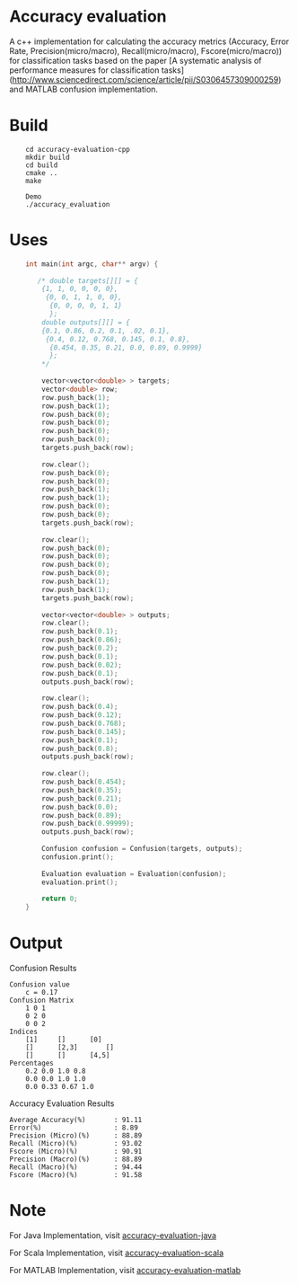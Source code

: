 # Accuracy evaluation
A c++ implementation for calculating the accuracy metrics (Accuracy, Error Rate, Precision(micro/macro), Recall(micro/macro), Fscore(micro/macro)) for
 classification tasks based on the paper [A systematic analysis of performance measures for classification tasks]
 (http://www.sciencedirect.com/science/article/pii/S0306457309000259) and MATLAB confusion implementation.


# Build

```
    cd accuracy-evaluation-cpp
    mkdir build
    cd build
    cmake ..
    make
    
    Demo
    ./accuracy_evaluation 
```


# Uses

```c++
    int main(int argc, char** argv) {
    
       /* double targets[][] = {
        {1, 1, 0, 0, 0, 0},
         {0, 0, 1, 1, 0, 0},
          {0, 0, 0, 0, 1, 1}
          };
        double outputs[][] = {
        {0.1, 0.86, 0.2, 0.1, .02, 0.1},
         {0.4, 0.12, 0.768, 0.145, 0.1, 0.8},
          {0.454, 0.35, 0.21, 0.0, 0.89, 0.9999}
          };
        */
    
        vector<vector<double> > targets;
        vector<double> row;
        row.push_back(1);
        row.push_back(1);
        row.push_back(0);
        row.push_back(0);
        row.push_back(0);
        row.push_back(0);
        targets.push_back(row);
    
        row.clear();
        row.push_back(0);
        row.push_back(0);
        row.push_back(1);
        row.push_back(1);
        row.push_back(0);
        row.push_back(0);
        targets.push_back(row);
    
        row.clear();
        row.push_back(0);
        row.push_back(0);
        row.push_back(0);
        row.push_back(0);
        row.push_back(1);
        row.push_back(1);
        targets.push_back(row);
    
        vector<vector<double> > outputs;
        row.clear();
        row.push_back(0.1);
        row.push_back(0.86);
        row.push_back(0.2);
        row.push_back(0.1);
        row.push_back(0.02);
        row.push_back(0.1);
        outputs.push_back(row);
    
        row.clear();
        row.push_back(0.4);
        row.push_back(0.12);
        row.push_back(0.768);
        row.push_back(0.145);
        row.push_back(0.1);
        row.push_back(0.8);
        outputs.push_back(row);
    
        row.clear();
        row.push_back(0.454);
        row.push_back(0.35);
        row.push_back(0.21);
        row.push_back(0.0);
        row.push_back(0.89);
        row.push_back(0.99999);
        outputs.push_back(row);
    
        Confusion confusion = Confusion(targets, outputs);
        confusion.print();
    
        Evaluation evaluation = Evaluation(confusion);
        evaluation.print();
    
        return 0;
    }

```

# Output

Confusion Results

  	Confusion value
  		c = 0.17
  	Confusion Matrix
  		1 0 1
  		0 2 0
  		0 0 2
  	Indices
  		[1]		[]		[0]
  		[]		[2,3]		[]
  		[]		[]		[4,5]
  	Percentages
  		0.2 0.0 1.0 0.8
  		0.0 0.0 1.0 1.0
  		0.0 0.33 0.67 1.0


Accuracy Evaluation Results

  	Average Accuracy(%)       : 91.11
  	Error(%)                  : 8.89
  	Precision (Micro)(%)      : 88.89
  	Recall (Micro)(%)         : 93.02
  	Fscore (Micro)(%)         : 90.91
  	Precision (Macro)(%)      : 88.89
  	Recall (Macro)(%)         : 94.44
  	Fscore (Macro)(%)         : 91.58


# Note

For Java Implementation, visit [accuracy-evaluation-java](https://github.com/ashokpant/accuracy-evaluation-java.git)

For Scala Implementation, visit [accuracy-evaluation-scala](https://github.com/ashokpant/accuracy-evaluation-scala.git)

For MATLAB Implementation, visit [accuracy-evaluation-matlab](https://github.com/ashokpant/accuracy-evaluation-matlab.git)

